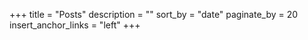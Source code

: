 +++
title = "Posts"
description = ""
sort_by = "date"
paginate_by = 20
insert_anchor_links = "left"
+++

